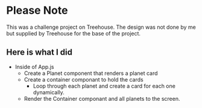 # Please Note

This was a challenge project on Treehouse. The design was not done by me but supplied by Treehouse for the base of the project.

## Here is what I did

- Inside of App.js
  - Create a Planet component that renders a planet card
  - Create a container componant to hold the cards
    - Loop through each planet and create a card for each one dynamically.
  - Render the Container componant and all planets to the screen.
